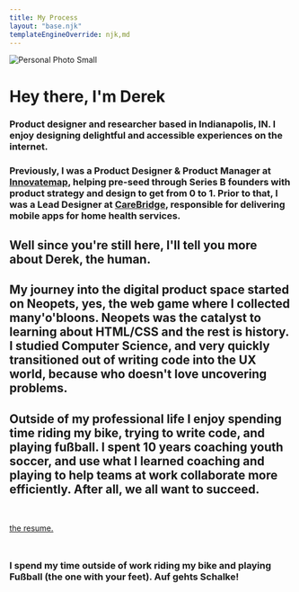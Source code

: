 ```yaml
---
title: My Process
layout: "base.njk"
templateEngineOverride: njk,md
---
```

<img src="/assets/profile-thumb.png" alt="Personal Photo Small">


# Hey there, I'm Derek
### Product designer and researcher based in Indianapolis, IN. I enjoy designing delightful and accessible experiences on the internet. 
### Previously, I was a Product Designer & Product Manager at <a href="https://innovatemap.com" target="_blank">Innovatemap</a>, helping pre-seed through Series B founders with product strategy and design to get from 0 to 1.  Prior to that, I was a Lead Designer at <a href="https://carebridgehealth.com/" target="_blank">CareBridge</a>, responsible for delivering mobile apps for home health services.

## Well since you're still here, I'll tell you more about Derek, the human. 
## My journey into the digital product space started on Neopets, yes, the web game where I collected many'o'bloons. Neopets was the catalyst to learning about HTML/CSS and the rest is history. I studied Computer Science, and very quickly transitioned out of writing code into the UX world, because who doesn't love uncovering problems. 

## Outside of my professional life I enjoy spending time riding my bike, trying to write code, and playing fußball. I spent 10 years coaching youth soccer, and use what I learned coaching and playing to help teams at work collaborate more efficiently. After all, we all want to succeed. 
<div style="margin: 3rem 0;">
    <a href="/assets/Resume2023.pdf" class="button" download>the resume.</a>
</div>

### I spend my time outside of work riding my bike and playing Fußball (the one with your feet). Auf gehts Schalke!

